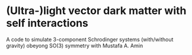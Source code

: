 # (Ultra-)light vector dark matter with self interactions
A code to simulate 3-component Schrodinger systems (with/without gravity) obeyong SO(3) symmetry
with Mustafa A. Amin
